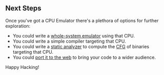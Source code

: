 ## Next Steps

Once you've got a CPU Emulator there's a plethora of options for further exploration:

* You could write a [whole-system emulator](https://github.com/redline6561/famiclom) using that CPU.
* You could write a simple compiler targeting that CPU.
* You could write a [static analyzer](https://github.com/redline6561/trowel) to compute the
[CFG](http://en.wikipedia.org/wiki/Control_Flow_Graph) of binaries targeting that CPU.
* You could [port it to the web](https://github.com/redline6561/cljs-6502) to bring your code to a wider audience.

Happy Hacking!
